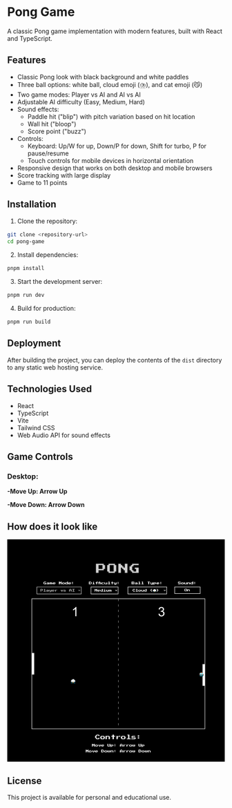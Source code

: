 # Pong Game

A classic Pong game implementation with modern features, built with React and TypeScript.

## Features

- Classic Pong look with black background and white paddles
- Three ball options: white ball, cloud emoji (⛈️), and cat emoji (😼)
- Two game modes: Player vs AI and AI vs AI
- Adjustable AI difficulty (Easy, Medium, Hard)
- Sound effects:
  - Paddle hit ("blip") with pitch variation based on hit location
  - Wall hit ("bloop")
  - Score point ("buzz")
- Controls:
  - Keyboard: Up/W for up, Down/P for down, Shift for turbo, P for pause/resume
  - Touch controls for mobile devices in horizontal orientation
- Responsive design that works on both desktop and mobile browsers
- Score tracking with large display
- Game to 11 points

## Installation

1. Clone the repository:
```bash
git clone <repository-url>
cd pong-game
```

2. Install dependencies:
```bash
pnpm install
```

3. Start the development server:
```bash
pnpm run dev
```

4. Build for production:
```bash
pnpm run build
```

## Deployment

After building the project, you can deploy the contents of the `dist` directory to any static web hosting service.

## Technologies Used

- React
- TypeScript
- Vite
- Tailwind CSS
- Web Audio API for sound effects

## Game Controls

### Desktop:
**-Move Up: Arrow Up**

**-Move Down: Arrow Down**

## How does it look like
![Play Pong](pongimg.png)

## License

This project is available for personal and educational use. 
